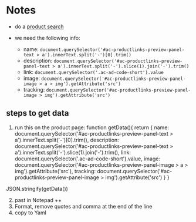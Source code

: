 # Notes

- do a [product search](https://affiliate-program.amazon.com/home/productlinks/search)

- we need the following info:
  
  - name: `document.querySelector('#ac-productlinks-preview-panel-text > a').innerText.split('-')[0].trim()`
  - description: `document.querySelector('#ac-productlinks-preview-panel-text > a').innerText.split('-').slice(1).join('-').trim()`
  - link: `document.querySelector('.ac-ad-code-short').value`
  - image: `document.querySelector('#ac-productlinks-preview-panel-image > a > img').getAttribute('src')`
  - tracking: `document.querySelector('#ac-productlinks-preview-panel-image > img').getAttribute('src')`

## steps to get data

1) run this on the product page:
function getData(){
    return {
    name: document.querySelector('#ac-productlinks-preview-panel-text > a').innerText.split('-')[0].trim(),
description: document.querySelector('#ac-productlinks-preview-panel-text > a').innerText.split('-').slice(1).join('-').trim(),
link: document.querySelector('.ac-ad-code-short').value,
image: document.querySelector('#ac-productlinks-preview-panel-image > a > img').getAttribute('src'),
tracking: document.querySelector('#ac-productlinks-preview-panel-image > img').getAttribute('src')
    }
}

JSON.stringify(getData())

2) past in Notepad ++
3) Format, remove quotes and comma at the end of the line
4) copy to Yaml